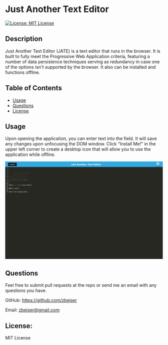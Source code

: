 # Just Another Text Editor

[![License: MIT License](https://img.shields.io/badge/License-MIT-yellow.svg)](https://opensource.org/licenses/MIT)

## Description

Just Another Text Editor (JATE) is a text editor that runs in the browser. It is built to fully meet the Progressive Web Application criteria, featuring a number of data persistence techniques serving as redundancy in case one of the options isn't supported by the browser. It also can be installed and functions offline.

## Table of Contents

- [Usage](#usage)
- [Questions](#questions)
- [License](#license)

## Usage

Upon opening the application, you can enter text into the field. It will save any changes upon unfocusing the DOM window. Click "Install Me!" in the upper left corner to create a desktop icon that will allow you to use the application while offline. 

![Screenshot](https://github.com/zbeiser/text-editor-app/blob/main/assets/text-editor-app.png?raw=true)

## Questions

Feel free to submit pull requests at the repo or send me an email with any questions you have.

GitHub: https://github.com/zbeiser

Email: zbeiser@gmail.com

## License:
    
MIT License
    
